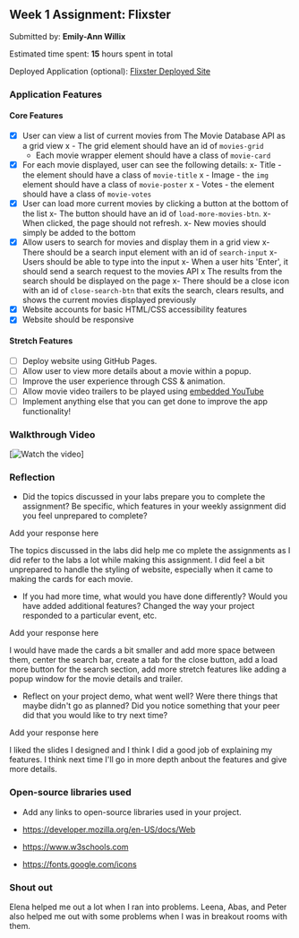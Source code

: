 ## Week 1 Assignment: Flixster

Submitted by: **Emily-Ann Willix**

Estimated time spent: **15** hours spent in total

Deployed Application (optional): [Flixster Deployed Site](ADD_LINK_HERE)

### Application Features

#### Core Features

- [x] User can view a list of current movies from The Movie Database API as a grid view
 x - The grid element should have an id of `movies-grid`
  - Each movie wrapper element should have a class of `movie-card`
- [x] For each movie displayed, user can see the following details:
  x- Title - the element should have a class of `movie-title`
 x - Image - the `img` element should have a class of `movie-poster`
 x - Votes - the element should have a class of `movie-votes`
- [x] User can load more current movies by clicking a button at the bottom of the list
  x- The button should have an id of `load-more-movies-btn`.
  x- When clicked, the page should not refresh.
  x- New movies should simply be added to the bottom
- [x] Allow users to search for movies and display them in a grid view
  x- There should be a search input element with an id of `search-input`
  x- Users should be able to type into the input
  x- When a user hits 'Enter', it should send a search request to the movies API
  x The results from the search should be displayed on the page
  x- There should be a close icon with an id of `close-search-btn` that exits the search, clears results, and shows the current movies displayed previously
- [x] Website accounts for basic HTML/CSS accessibility features
- [x] Website should be responsive

#### Stretch Features

- [ ] Deploy website using GitHub Pages.
- [ ] Allow user to view more details about a movie within a popup.
- [ ] Improve the user experience through CSS & animation.
- [ ] Allow movie video trailers to be played using [embedded YouTube](https://support.google.com/youtube/answer/171780?hl=en)
- [ ] Implement anything else that you can get done to improve the app functionality!

### Walkthrough Video


[![Watch the video](https://www.youtube.com/watch?v=E_PaSFGeFDM)]
### Reflection

- Did the topics discussed in your labs prepare you to complete the assignment? Be specific, which features in your weekly assignment did you feel unprepared to complete?

Add your response here

The topics discussed in the labs did help me co mplete the assignments as I did refer to the labs a lot while making this assignment. I did feel a bit unprepared to handle the styling of website, especially when it came to making the cards for each movie.

- If you had more time, what would you have done differently? Would you have added additional features? Changed the way your project responded to a particular event, etc.

Add your response here

I would have made the cards a bit smaller and add more space between them, center the search bar, create a tab for the close button, add a load more button for the search section, add more stretch features like adding a popup window for the movie details and trailer.
  

- Reflect on your project demo, what went well? Were there things that maybe didn't go as planned? Did you notice something that your peer did that you would like to try next time?

Add your response here

I liked the slides I designed and I think I did a good job of explaining my features. I think next time I'll go in more depth anbout the features and give more details.

### Open-source libraries used

- Add any links to open-source libraries used in your project.

- https://developer.mozilla.org/en-US/docs/Web
- https://www.w3schools.com
- https://fonts.google.com/icons 

### Shout out

Elena helped me out a lot when I ran into problems. Leena, Abas, and Peter also helped me out with some problems when I was in breakout rooms with them.